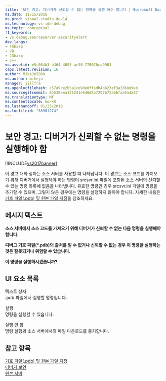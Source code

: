 ```yaml
---
title: '보안 경고: 디버거가 신뢰할 수 없는 명령을 실행 해야 합니다 | Microsoft Docs'
ms.date: 11/15/2016
ms.prod: visual-studio-dev14
ms.technology: vs-ide-debug
ms.topic: conceptual
f1_keywords:
- vs.debug.sourceserver.securityalert
dev_langs:
- FSharp
- VB
- CSharp
- C++
ms.assetid: e5c004b3-b364-4098-ac98-770076ca9981
caps.latest.revision: 16
author: MikeJo5000
ms.author: mikejo
manager: jillfra
ms.openlocfilehash: c57a9ce2b5a1ce9de0ffadb4b623ef3a33b8e9ab
ms.sourcegitcommit: 8b538eea125241e9d6d8b7297b72a66faa9a4a47
ms.translationtype: MT
ms.contentlocale: ko-KR
ms.lasthandoff: 01/23/2019
ms.locfileid: "58981274"
---
```

# <a name="security-warning-debugger-must-execute-untrusted-command"></a>보안 경고: 디버거가 신뢰할 수 없는 명령을 실행해야 함
[!INCLUDE[vs2017banner](../includes/vs2017banner.md)]

이 경고 대화 상자는 소스 서버를 사용할 때 나타납니다. 이 경고는 소스 코드를 가져오기 위해 디버거에서 실행해야 하는 명령이 srcsvr.ini 파일에 포함된 소스 서버의 신뢰할 수 있는 명령 목록에 없음을 나타냅니다. 유효한 명령인 경우 srcsvr.ini 파일에 명령을 추가할 수 있으며, 그렇지 않은 경우에는 명령을 실행하지 않아야 합니다. 자세한 내용은 [기호 파일(.pdb) 및 원본 파일 지정](../debugger/specify-symbol-dot-pdb-and-source-files-in-the-visual-studio-debugger.md)을 참조하세요.  
  
## <a name="message-text"></a>메시지 텍스트  
 **소스 서버에서 소스 코드를 가져오기 위해 디버거가 신뢰할 수 없는 다음 명령을 실행해야 합니다.**  
  
 **디버그 기호 파일(\*.pdb)의 출처를 알 수 없거나 신뢰할 수 없는 경우 이 명령을 실행하는 것은 잘못되거나 위험할 수 있습니다.**  
  
 **이 명령을 실행하시겠습니까?**  
  
## <a name="uielement-list"></a>UI 요소 목록  
 텍스트 상자  
 .pdb 파일에서 실행할 명령입니다.  
  
 실행  
 명령을 실행할 수 있습니다.  
  
 실행 안 함  
 명령 실행과 소스 서버에서의 파일 다운로드를 중지합니다.  
  
## <a name="see-also"></a>참고 항목  
 [기호 파일(.pdb) 및 원본 파일 지정](../debugger/specify-symbol-dot-pdb-and-source-files-in-the-visual-studio-debugger.md)   
 [디버거 보안](../debugger/debugger-security.md)   
 [원본 서버](http://msdn.microsoft.com/library/windows/desktop/ms680641\(v=vs.85\).aspx)
